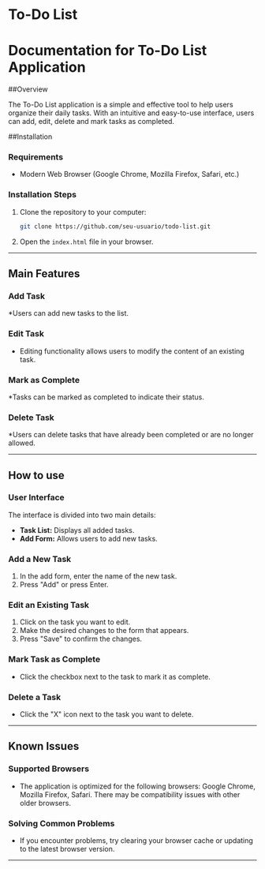 # To-Do List

# Documentation for To-Do List Application

##Overview

The To-Do List application is a simple and effective tool to help users organize their daily tasks. With an intuitive and easy-to-use interface, users can add, edit, delete and mark tasks as completed.

##Installation

### Requirements

- Modern Web Browser (Google Chrome, Mozilla Firefox, Safari, etc.)

### Installation Steps

1. Clone the repository to your computer:
     ```bash
     git clone https://github.com/seu-usuario/todo-list.git
2. Open the `index.html` file in your browser.
    

* * *

Main Features
--------------------------

### Add Task

*Users can add new tasks to the list.

### Edit Task

* Editing functionality allows users to modify the content of an existing task.

### Mark as Complete

*Tasks can be marked as completed to indicate their status.

### Delete Task

*Users can delete tasks that have already been completed or are no longer allowed.

* * *

How to use
---------

### User Interface

The interface is divided into two main details:

* **Task List:** Displays all added tasks.
* **Add Form:** Allows users to add new tasks.

### Add a New Task

1. In the add form, enter the name of the new task.
2. Press "Add" or press Enter.

### Edit an Existing Task

1. Click on the task you want to edit.
2. Make the desired changes to the form that appears.
3. Press "Save" to confirm the changes.

### Mark Task as Complete

* Click the checkbox next to the task to mark it as complete.

### Delete a Task

* Click the "X" icon next to the task you want to delete.

* * *


Known Issues
--------------------

### Supported Browsers

* The application is optimized for the following browsers: Google Chrome, Mozilla Firefox, Safari. There may be compatibility issues with other older browsers.

### Solving Common Problems

* If you encounter problems, try clearing your browser cache or updating to the latest browser version.

* * *
